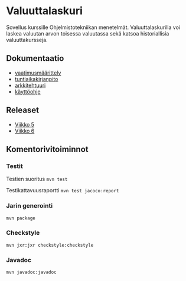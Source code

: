 # Valuuttalaskuri

Sovellus kurssille Ohjelmistotekniikan menetelmät. Valuuttalaskurilla voi laskea valuutan arvon toisessa valuutassa sekä katsoa historiallisia valuuttakursseja.

## Dokumentaatio
* [vaatimusmäärittely](dokumentaatio/vaatimusm%C3%A4%C3%A4rittely.md)
* [tuntiaikakirjanpito](/dokumentaatio/tuntikirjanpito.md)
* [arkkitehtuuri](/dokumentaatio/arkkitehtuuri.md)
* [käyttöohje](/dokumentaatio/kayttoohje.md)

## Releaset

* [Viikko 5](https://github.com/mjaakko/otm-harjoitustyo/releases/tag/viikko5)
* [Viikko 6](https://github.com/mjaakko/otm-harjoitustyo/releases/tag/viikko6)

## Komentorivitoiminnot
### Testit
Testien suoritus `mvn test`

Testikattavuusraportti `mvn test jacoco:report`
### Jarin generointi
`mvn package`

### Checkstyle
`mvn jxr:jxr checkstyle:checkstyle`

### Javadoc
`mvn javadoc:javadoc`
